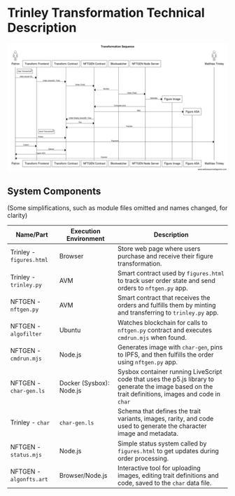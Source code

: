 # Trinley Transformation Technical Description

![Sequence](https://github.com/runvnc/trinley-transform/blob/main/tr2.png)

## System Components

(Some simplifications, such as module files omitted and names changed, for clarity)

|Name/Part|Execution Environment| Description|
|----------|---------|-----------|
|Trinley - `figures.html`   |Browser  |Store web page where users purchase and receive their figure transformation.|
|Trinley - `trinley.py`  |AVM      |Smart contract used by `figures.html` to track user order state and send orders to `nftgen.py` app. |
|NFTGEN - `nftgen.py`  | AVM |Smart contract that receives the orders and fulfills them by minting and transferring to `trinley.py` app. |
|NFTGEN - `algofilter` |Ubuntu|Watches blockchain for calls to `nftgen.py` contract and executes `cmdrun.mjs` when found.|
|NFTGEN - `cmdrun.mjs` |Node.js|Generates image with `char-gen`, pins to IPFS, and then fulfills the order using `nftgen.py` app.|
|NFTGEN - `char-gen.ls`  | Docker (Sysbox): Node.js | Sysbox container running LiveScript code that uses the p5.js library to generate the image based on the trait definitions, images and code in `char` |
|Trinley - `char`  | `char-gen.ls` | Schema that defines the trait variants, images, rarity, and code used to generate the character image and metadata.|
|NFTGEN - `status.mjs` |  Node.js | Simple status system called by `figures.html` to get updates during order processing.|
|NFTGEN - `algonfts.art` | Browser/Node.js | Interactive tool for uploading images, editing trait definitions and code, saved to the `char` data file.|
